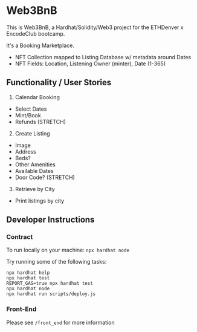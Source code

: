 # Web3BnB
This is Web3BnB, a Hardhat/Solidity/Web3 project for the ETHDenver x EncodeClub bootcamp.

It's a Booking Marketplace.
- NFT Collection mapped to Listing Database w/ metadata around Dates
- NFT Fields: Location, Listening Owner (minter), Date (1-365)

## Functionality / User Stories
1. Calendar Booking
- Select Dates
- Mint/Book
- Refunds (STRETCH)
2. Create Listing
- Image
- Address
- Beds?
- Other Amenities
- Available Dates
- Door Code? (STRETCH)
3. Retrieve by City
- Print listings by city

## Developer Instructions

### Contract
To run locally on your machine:
`npx hardhat node`

Try running some of the following tasks:

```shell
npx hardhat help
npx hardhat test
REPORT_GAS=true npx hardhat test
npx hardhat node
npx hardhat run scripts/deploy.js
```
### Front-End
Please see `/front_end` for more information